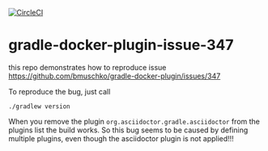 [![CircleCI](https://circleci.com/gh/matthiasbalke/gradle-docker-plugin-issue-347/tree/master.svg?style=shield)](https://circleci.com/gh/matthiasbalke/gradle-docker-plugin-issue-347/tree/master)

# gradle-docker-plugin-issue-347

this repo demonstrates how to reproduce issue https://github.com/bmuschko/gradle-docker-plugin/issues/347

To reproduce the bug, just call
```
./gradlew version
```

When you remove the plugin `org.asciidoctor.gradle.asciidoctor` from the plugins list the build works.
So this bug seems to be caused by defining multiple plugins, even though the asciidoctor plugin is not applied!!!
